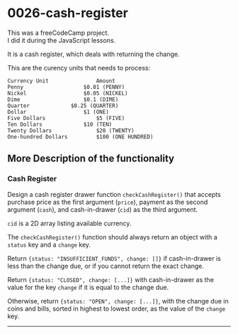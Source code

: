 # 0026-cash-register

This was a freeCodeCamp project.   
I did it during the JavaScript lessons.  

It is a cash register, which deals with returning the change.

This are the curency units that needs to process:  


```
Currency Unit				Amount
Penny					$0.01 (PENNY)
Nickel					$0.05 (NICKEL)
Dime					$0.1 (DIME)
Quarter				$0.25 (QUARTER)
Dollar					$1 (ONE)
Five Dollars				$5 (FIVE)
Ten Dollars				$10 (TEN)
Twenty Dollars				$20 (TWENTY)
One-hundred Dollars			$100 (ONE HUNDRED)
```




More Description of the functionality
---------------------------

### Cash Register

Design a cash register drawer function `checkCashRegister()` that accepts purchase price as the first argument (`price`), payment as the second argument (`cash`), and cash-in-drawer (`cid`) as the third argument.

`cid` is a 2D array listing available currency.

The `checkCashRegister()` function should always return an object with a `status` key and a `change` key.

Return `{status: "INSUFFICIENT_FUNDS", change: []}` if cash-in-drawer is less than the change due, or if you cannot return the exact change.

Return `{status: "CLOSED", change: [...]}` with cash-in-drawer as the value for the key `change` if it is equal to the change due.

Otherwise, return `{status: "OPEN", change: [...]}`, with the change due in coins and bills, sorted in highest to lowest order, as the value of the `change` key.

--------------------------



